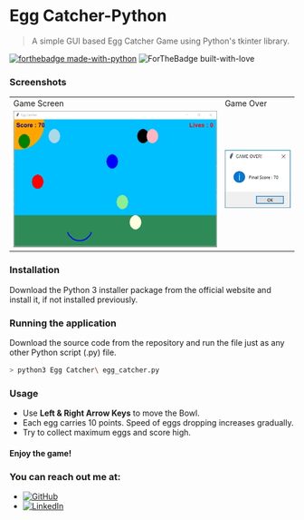 # Egg Catcher-Python
> A simple GUI based Egg Catcher Game using Python's tkinter library.

[![forthebadge made-with-python](http://ForTheBadge.com/images/badges/made-with-python.svg)](https://www.python.org/)
![ForTheBadge built-with-love](http://ForTheBadge.com/images/badges/built-with-love.svg)

### Screenshots
<table>
  <tr>
    <td>Game Screen</td>
     <td>Game Over</td>
  </tr>
  <tr>
    <td><img src="https://github.com/sanjyotpanure/EggCatcher-Python/blob/master/images/screenshot1.PNG" width=700>
    </td>
    <td><img src="https://github.com/sanjyotpanure/EggCatcher-Python/blob/master/images/screenshot2.PNG" width=200>
    </td>
  </tr>
</table>

### Installation
Download the Python 3 installer package from the official website and install it, if not installed previously.

### Running the application
Download the source code from the repository and run the file just as any other Python script (.py) file.
```bash
> python3 Egg Catcher\ egg_catcher.py
```

### Usage
* Use **Left & Right Arrow Keys** to move the Bowl.
* Each egg carries 10 points. Speed of eggs dropping increases gradually.
* Try to collect maximum eggs and score high.
#### Enjoy the game!


### You can reach out me at:
* [![GitHub](https://badgen.net/badge/icon/GitHub?icon=github&label)](https://github.com/sanjyotpanure)
* [![LinkedIn](https://badgen.net/badge/icon/LinkedIn?icon=linkedin&label)](https://www.linkedin.com/in/sanjyot-panure/)
